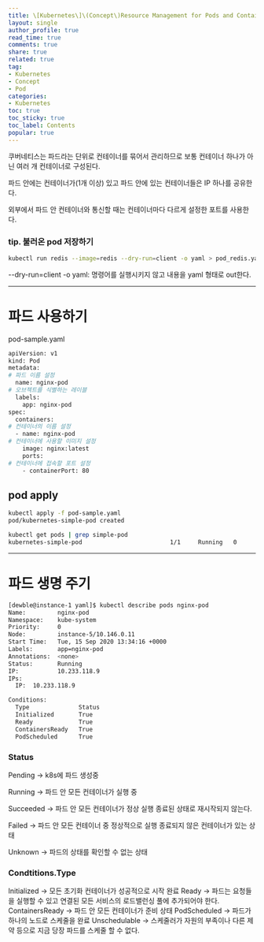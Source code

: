 ```yaml
---
title: \[Kubernetes\]\(Concept\)Resource Management for Pods and Containers
layout: single
author_profile: true
read_time: true
comments: true
share: true
related: true
tag:
- Kubernetes
- Concept
- Pod
categories:
- Kubernetes
toc: true
toc_sticky: true
toc_label: Contents
popular: true
---
```

쿠버네티스는 파드라는 단위로 컨테이너를 묶어서 관리하므로 보통 컨테이너 하나가 아닌 여러 개 컨테이너로 구성된다. 

파드 안에는 컨테이너가(1개 이상) 있고 파드 안에 있는 컨테이너들은 IP 하나를 공유한다. 

외부에서 파드 안 컨테이너와 통신할 때는 컨테이너마다 다르게 설정한 포트를 사용한다. 

### tip. 불러온 pod 저장하기

```bash
kubectl run redis --image=redis --dry-run=client -o yaml > pod_redis.yaml
```

--dry-run=client -o yaml: 명령어를 실행시키지 않고 내용을 yaml 형태로 out한다.

---

# 파드 사용하기

pod-sample.yaml

```bash
apiVersion: v1
kind: Pod
metadata:
# 파드 이름 설정
  name: nginx-pod
# 오브젝트를 식별하는 레이블
  labels:
    app: nginx-pod
spec:
  containers:
# 컨테이너의 이름 설정
  - name: nginx-pod
# 컨테이너에 사용할 이미지 설정
    image: nginx:latest
    ports:
# 컨테이너에 접속할 포트 설정
    - containerPort: 80
```

## pod apply

```bash
kubectl apply -f pod-sample.yaml
pod/kubernetes-simple-pod created

kubectl get pods | grep simple-pod
kubernetes-simple-pod                         1/1     Running   0          2m53s
```

---

# 파드 생명 주기

```bash
[dewble@instance-1 yaml]$ kubectl describe pods nginx-pod
Name:         nginx-pod
Namespace:    kube-system
Priority:     0
Node:         instance-5/10.146.0.11
Start Time:   Tue, 15 Sep 2020 13:34:16 +0000
Labels:       app=nginx-pod
Annotations:  <none>
Status:       Running
IP:           10.233.118.9
IPs:
  IP:  10.233.118.9

Conditions:
  Type              Status
  Initialized       True
  Ready             True
  ContainersReady   True
  PodScheduled      True
```

### Status

Pending → k8s에 파드 생성중

Running → 파드 안 모든 컨테이너가 실행 중

Succeeded → 파드 안 모든 컨테이너가 정상 실행 종료된 상태로 재시작되지 않는다.

Failed → 파드 안 모든 컨테이너 중 정상적으로 실행 종료되지 않은 컨테이너가 있는 상태

Unknown → 파드의 상태를 확인할 수 없는 상태

### Condtitions.Type

Initialized  → 모든 초기화 컨테이너가 성공적으로 시작 완료
Ready → 파드는 요청들을 실행할 수 있고 연결된 모든 서비스의 로드밸런싱 풀에 추가되어야 한다.
ContainersReady → 파드 안 모든 컨테이너가 준비 상태
PodScheduled → 파드가 하나의 노드로 스케줄을 완료
Unschedulable → 스케줄러가 자원의 부족이나 다른 제약 등으로 지금 당장 파드를 스케줄 할 수 없다.